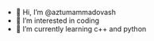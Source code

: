 - 👋 Hi, I’m @aztumammadovash
- 👀 I’m interested in coding
- 🌱 I’m currently learning c++ and python


<!---
aztumammadovash/aztumammadovash is a ✨ special ✨ repository because its `README.md` (this file) appears on your GitHub profile.
You can click the Preview link to take a look at your changes.
--->


